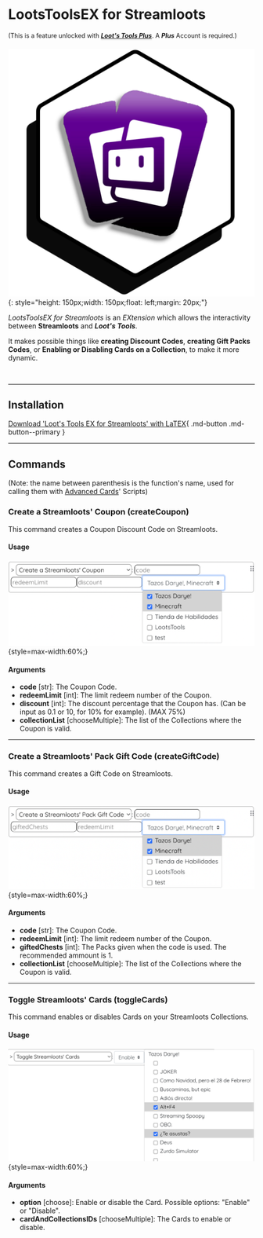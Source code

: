 # LootsToolsEX for Streamloots 

<sup style="font-size: 90%">(This is a feature unlocked with [***Loot's Tools Plus***](../../plus). A ***Plus*** Account is required.)</sup>

![LootsToolsEX for Streamloots](img/streamlootsEX.png){: style="height: 150px;width: 150px;float: left;margin: 20px;"}

*LootsToolsEX for Streamloots* is an *EXtension* which allows the interactivity between **Streamloots** and ***Loot's Tools***.

It makes possible things like **creating Discount Codes**, **creating Gift Packs Codes**, or **Enabling or Disabling Cards on a Collection**, to make it more dynamic.

&nbsp;


---

## Installation

[Download 'Loot's Tools EX for Streamloots' with LaTEX](ltex://download/streamlootsEX){ .md-button .md-button--primary }

---

## Commands

(Note: the name between parenthesis is the function's name, used for calling them with [Advanced Cards](../../cards/advCards.md)' Scripts)

### Create a Streamloots' Coupon (createCoupon)

This command creates a Coupon Discount Code on Streamloots.

#### Usage

![Usage](img/streamlootsCreateCouponUsage.png){style=max-width:60%;}

#### Arguments

- **code** [str]: The Coupon Code.
- **redeemLimit** [int]: The limit redeem number of the Coupon.
- **discount** [int]: The discount percentage that the Coupon has. (Can be input as 0.1 or 10, for 10% for example). (MAX 75%)
- **collectionList** [chooseMultiple]: The list of the Collections where the Coupon is valid.

---

### Create a Streamloots' Pack Gift Code (createGiftCode)

This command creates a Gift Code on Streamloots.

#### Usage

![Usage](img/streamlootsCreatePackCouponUsage.png){style=max-width:60%;}

#### Arguments

- **code** [str]: The Coupon Code.
- **redeemLimit** [int]: The limit redeem number of the Coupon.
- **giftedChests** [int]: The Packs given when the code is used. The recommended ammount is 1.
- **collectionList** [chooseMultiple]: The list of the Collections where the Coupon is valid.

---

### Toggle Streamloots' Cards (toggleCards)

This command enables or disables Cards on your Streamloots Collections.

#### Usage

![Usage](img/streamlootsToggleCardsUsage.png){style=max-width:60%;}

#### Arguments

- **option** [choose]: Enable or disable the Card. Possible options: "Enable" or "Disable".
- **cardAndCollectionsIDs** [chooseMultiple]: The Cards to enable or disable.
